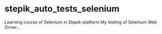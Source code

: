 # stepik_auto_tests_selenium
Learning course of Selenium in Stepik-platform
My testing of Selenium Web Driver...
